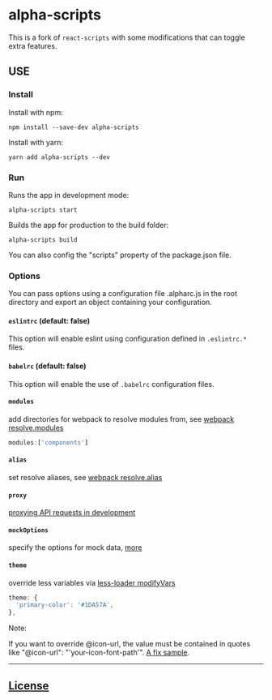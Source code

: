 # alpha-scripts
This is a fork of ```react-scripts``` with some modifications that can toggle extra features.
## USE
### Install
Install with npm:

```
npm install --save-dev alpha-scripts
```

Install with yarn:
```
yarn add alpha-scripts --dev
```
### Run
Runs the app in development mode:

```
alpha-scripts start
```

Builds the app for production to the build folder:

```
alpha-scripts build
```

You can also config the "scripts" property of the package.json file.

### Options

You can pass options using a configuration file .alpharc.js in the root directory and export an object containing your configuration.

#### `eslintrc` (default: false)

This option will enable eslint using configuration defined in `.eslintrc.*` files.

#### `babelrc` (default: false)

This option will enable the use of `.babelrc` configuration files.

#### `modules`

add directories for webpack to resolve modules from, see [webpack resolve.modules](https://webpack.js.org/configuration/resolve/#resolve-modules)

```js
modules:['components']
```

#### `alias`

set resolve aliases, see [webpack resolve.alias](https://webpack.js.org/configuration/resolve/#resolve-alias)

#### `proxy`

[proxying API requests in development](https://github.com/facebook/create-react-app/blob/master/packages/react-scripts/template/README.md#proxying-api-requests-in-development)

#### `mockOptions`
specify the options for mock data, [more](https://github.com/yoranfu/alpha-utils#usage)

#### `theme`
override less variables via [less-loader modifyVars](https://github.com/webpack-contrib/less-loader#less-options)

```js
theme: {
  'primary-color': '#1DA57A',
},
```

Note:

If you want to override @icon-url, the value must be contained in quotes like "@icon-url": "'your-icon-font-path'". [A fix sample](https://github.com/vision8tech/dvajs-user-dashboard/pull/2).

---

## [License](LICENSE)
